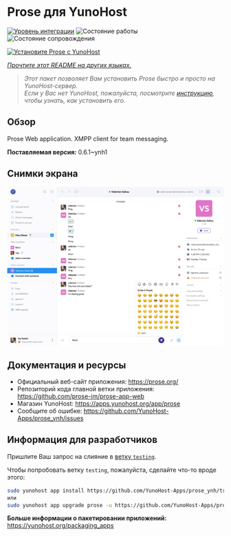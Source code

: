 <!--
Важно: этот README был автоматически сгенерирован <https://github.com/YunoHost/apps/tree/master/tools/readme_generator>
Он НЕ ДОЛЖЕН редактироваться вручную.
-->

# Prose для YunoHost

[![Уровень интеграции](https://apps.yunohost.org/badge/integration/prose)](https://ci-apps.yunohost.org/ci/apps/prose/)
![Состояние работы](https://apps.yunohost.org/badge/state/prose)
![Состояние сопровождения](https://apps.yunohost.org/badge/maintained/prose)

[![Установите Prose с YunoHost](https://install-app.yunohost.org/install-with-yunohost.svg)](https://install-app.yunohost.org/?app=prose)

*[Прочтите этот README на других языках.](./ALL_README.md)*

> *Этот пакет позволяет Вам установить Prose быстро и просто на YunoHost-сервер.*  
> *Если у Вас нет YunoHost, пожалуйста, посмотрите [инструкцию](https://yunohost.org/install), чтобы узнать, как установить его.*

## Обзор

Prose Web application. XMPP client for team messaging.

**Поставляемая версия:** 0.6.1~ynh1

## Снимки экрана

![Снимок экрана Prose](./doc/screenshots/screenshot.jpg)

## Документация и ресурсы

- Официальный веб-сайт приложения: <https://prose.org/>
- Репозиторий кода главной ветки приложения: <https://github.com/prose-im/prose-app-web>
- Магазин YunoHost: <https://apps.yunohost.org/app/prose>
- Сообщите об ошибке: <https://github.com/YunoHost-Apps/prose_ynh/issues>

## Информация для разработчиков

Пришлите Ваш запрос на слияние в [ветку `testing`](https://github.com/YunoHost-Apps/prose_ynh/tree/testing).

Чтобы попробовать ветку `testing`, пожалуйста, сделайте что-то вроде этого:

```bash
sudo yunohost app install https://github.com/YunoHost-Apps/prose_ynh/tree/testing --debug
или
sudo yunohost app upgrade prose -u https://github.com/YunoHost-Apps/prose_ynh/tree/testing --debug
```

**Больше информации о пакетировании приложений:** <https://yunohost.org/packaging_apps>
